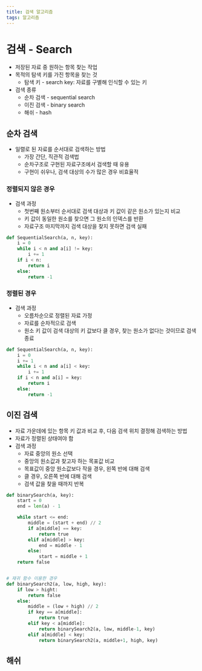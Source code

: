 ```yaml
---
title: 검색 알고리즘
tags: 알고리즘
---
```




# 검색 - Search

- 저장된 자료 중 원하는 항목 찾는 작업
- 목적의 탐색 키를 가진 항목을 찾는 것
  - 탐색 키 - search key: 자료를 구별해 인식할 수 있는 키
- 검색 종류
  - 순차 검색 - sequential search
  - 이진 검색 - binary search
  - 해쉬 - hash



## 순차 검색

- 일렬로 된 자료를 순서대로 검색하는 방법
  - 가장 간단, 직관적 검색법
  - 순차구조로 구현된 자료구조에서 검색할 때 유용
  - 구현이 쉬우나, 검색 대상의 수가 많은 경우 비효율적



### 정렬되지 않은 경우

- 검색 과정
  - 첫번째 원소부터 순서대로 검색 대상과 키 값이 같은 원소가 있는지 비교
  - 키 값이 동일한 원소를 찾으면 그 원소의 인덱스를 반환
  - 자료구조 마지막까지 검색 대상을 찾지 못하면 검색 실패

```python
def SequentialSearch(a, n, key):
    i = 0
    while i < n and a[i] != key:
        i += 1
    if i < n:
        return i
    else:
        return -1
```



### 정렬된 경우

- 검색 과정
  - 오름차순으로 정렬된 자료 가정
  - 자료를 순차적으로 검색
  - 원소 키 값이 검색 대상의 키 값보다 클 경우, 찾는 원소가 없다는 것이므로 검색 종료

```python
def SequentialSearch(a, n, key):
    i = 0
    i += 1
    while i < n and a[i] < key:
        i += 1
    if i < n and a[i] = key:
        return i
    else:
        return -1
```





## 이진 검색

- 자료 가운데에 있는 항목 키 값과 비교 후, 다음 검색 위치 결정해 검색하는 방법
- 자료가 정렬된 상태여야 함
- 검색 과정
  - 자료 중앙의 원소 선택
  - 중앙의 원소값과 찾고자 하는 목표값 비교
  - 목표값이 중앙 원소값보다 작을 경우, 왼쪽 반에 대해 검색
  - 클 경우, 오른쪽 반에 대해 검색
  - 검색 값을 찾을 때까지 반복

```python
def binarySearch(a, key):
    start = 0
    end = len(a) - 1

    while start <= end:
        middle = (start + end) // 2
        if a[middle] == key:
            return true
        elif a[middle] > key:
            end = middle - 1
        else:
            start = middle + 1
    return false


# 재귀 함수 이용한 경우
def binarySearch2(a, low, high, key):
    if low > hight:
        return false
    else:
        middle = (low + high) // 2
        if key == a[middle]:
            return true
        elif key < a[middle]:
            return binarySearch2(a, low, middle-1, key)
        elif a[middle] < key:
            return binarySearch2(a, middle+1, high, key)
```





## 해쉬